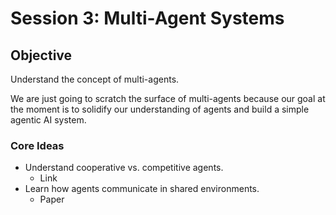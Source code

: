 

# Session 3: Multi-Agent Systems

## Objective

Understand the concept of multi-agents.

We are just going to scratch the surface of multi-agents because our goal at the moment is to solidify our understanding of agents and build a simple agentic AI system.

### Core Ideas

- Understand cooperative vs. competitive agents.
  - Link
- Learn how agents communicate in shared environments.
  - Paper





